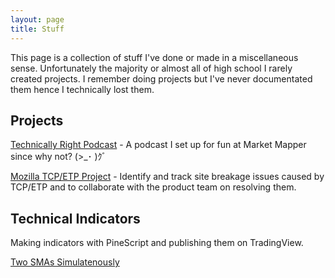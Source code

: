 ```yaml
---
layout: page
title: Stuff
---
```


This page is a collection of stuff I've done or made in a miscellaneous sense. Unfortunately the majority or almost all of high school I rarely created projects. I remember doing projects but I've never documentated them hence I technically lost them.


## Projects

[Technically Right Podcast](https://open.spotify.com/show/4hZQIBzJhR5wSNiGpKBcDj) - A podcast I set up for fun at Market Mapper since why not? (>_･ )ｸﾞ

[Mozilla TCP/ETP Project](https://wiki.mozilla.org/Support/TCP-ETP) - Identify and track site breakage issues caused by TCP/ETP and to collaborate with the product team on resolving them.

## Technical Indicators

Making indicators with PineScript and publishing them on TradingView.

[Two SMAs Simulatenously](https://www.tradingview.com/script/ltZt1zrj-Two-SMAs/)


